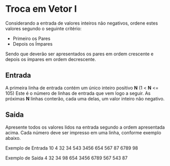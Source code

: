 # Troca em Vetor I



Considerando a entrada de valores inteiros não negativos, ordene estes valores segundo o seguinte critério:
- Primeiro os Pares
- Depois os Ímpares

Sendo que deverão ser apresentados os pares em ordem crescente e depois os ímpares em ordem decrescente.


## Entrada

A primeira linha de entrada contém um único inteiro positivo **N** (1 < **N** <= 105) Este é o número de linhas de entrada que vem logo a seguir. As próximas **N** linhas conterão, cada uma delas, um valor inteiro não negativo.

## Saida

Apresente todos os valores lidos na entrada segundo a ordem apresentada acima. Cada número deve ser impresso em uma linha, conforme exemplo abaixo.

Exemplo de Entrada
10
4
32
34
543
3456
654
567
87
6789
98
	

Exemplo de Saída
4
32
34
98
654
3456
6789
567
543
87 